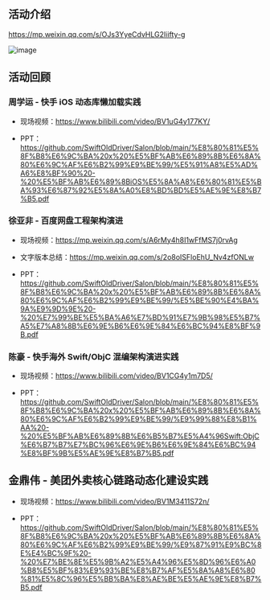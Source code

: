 ## 活动介绍

https://mp.weixin.qq.com/s/OJs3YyeCdvHLG2Iiifty-g

![image](https://user-images.githubusercontent.com/11873526/210204745-8a158ee8-f6a2-42c9-a35f-58f3abaad382.png)

## 活动回顾

### 周学运 - 快手 iOS 动态库懒加载实践

- 现场视频：https://www.bilibili.com/video/BV1uG4y177KY/

- PPT：https://github.com/SwiftOldDriver/Salon/blob/main/%E8%80%81%E5%8F%B8%E6%9C%BA%20x%20%E5%BF%AB%E6%89%8B%E6%8A%80%E6%9C%AF%E6%B2%99%E9%BE%99/%E5%91%A8%E5%AD%A6%E8%BF%90%20-%20%E5%BF%AB%E6%89%8BiOS%E5%8A%A8%E6%80%81%E5%BA%93%E6%87%92%E5%8A%A0%E8%BD%BD%E5%AE%9E%E8%B7%B5.pdf

### 徐亚非 - 百度网盘工程架构演进

- 现场视频：https://mp.weixin.qq.com/s/A6rMy4h8I1wFfMS7j0rvAg

- 文字版本总结：https://mp.weixin.qq.com/s/2o8oISFloEhU_Nv4zfONLw

- PPT：https://github.com/SwiftOldDriver/Salon/blob/main/%E8%80%81%E5%8F%B8%E6%9C%BA%20x%20%E5%BF%AB%E6%89%8B%E6%8A%80%E6%9C%AF%E6%B2%99%E9%BE%99/%E5%BE%90%E4%BA%9A%E9%9D%9E%20-%20%E7%99%BE%E5%BA%A6%E7%BD%91%E7%9B%98%E5%B7%A5%E7%A8%8B%E6%9E%B6%E6%9E%84%E6%BC%94%E8%BF%9B.pdf

### 陈豪 - 快手海外 Swift/ObjC 混编架构演进实践

- 现场视频：https://www.bilibili.com/video/BV1CG4y1m7D5/

- PPT：https://github.com/SwiftOldDriver/Salon/blob/main/%E8%80%81%E5%8F%B8%E6%9C%BA%20x%20%E5%BF%AB%E6%89%8B%E6%8A%80%E6%9C%AF%E6%B2%99%E9%BE%99/%E9%99%88%E8%B1%AA%20-%20%E5%BF%AB%E6%89%8B%E6%B5%B7%E5%A4%96Swift:ObjC%E6%B7%B7%E7%BC%96%E6%9E%B6%E6%9E%84%E6%BC%94%E8%BF%9B%E5%AE%9E%E8%B7%B5.pdf

## 金鼎伟 - 美团外卖核心链路动态化建设实践

- 现场视频：https://www.bilibili.com/video/BV1M3411S72n/

- PPT：https://github.com/SwiftOldDriver/Salon/blob/main/%E8%80%81%E5%8F%B8%E6%9C%BA%20x%20%E5%BF%AB%E6%89%8B%E6%8A%80%E6%9C%AF%E6%B2%99%E9%BE%99/%E9%87%91%E9%BC%8E%E4%BC%9F%20-%20%E7%BE%8E%E5%9B%A2%E5%A4%96%E5%8D%96%E6%A0%B8%E5%BF%83%E9%93%BE%E8%B7%AF%E5%8A%A8%E6%80%81%E5%8C%96%E5%BB%BA%E8%AE%BE%E5%AE%9E%E8%B7%B5.pdf
